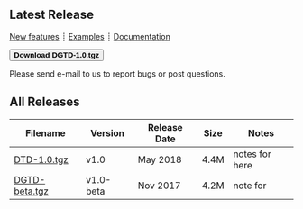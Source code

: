 ## Latest Release

[New features](documentation/release_notes.md)
┊ [Examples](examples/examples_contents.md)
┊ [Documentation](documentation/doc_contents.md)

[<button type="button" class="btn btn-success">
**Download DGTD-1.0.tgz**
</button>](https://download_link.com)

Please send e-mail to us to report bugs or post questions.

## All Releases

 **Filename** | **Version** | **Release Date** | **Size** | **Notes** |
 ------------ | ----------- | ---------------- | -------- |  --------- |
 [DTD-1.0.tgz](https://download_link.com) | v1.0 | May 2018 | 4.4M | notes for here  |
 [DGTD-beta.tgz](https://download_link.com) | v1.0-beta | Nov 2017 | 4.2M | note for |  |



